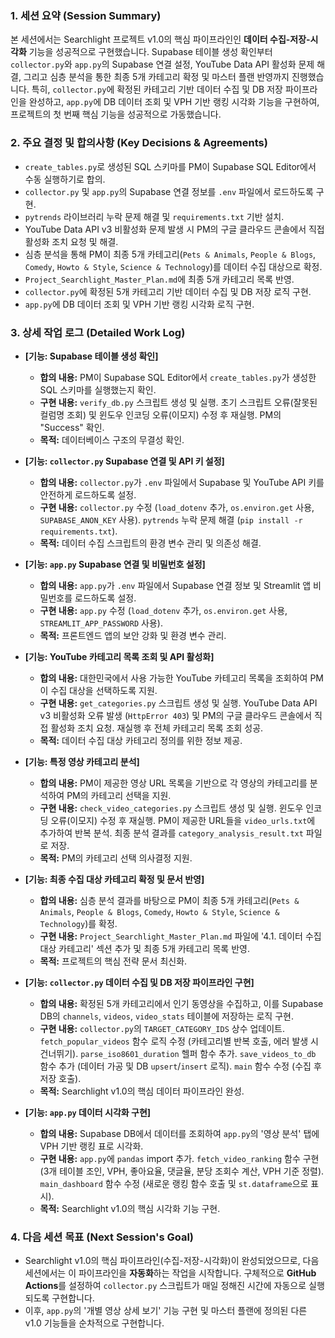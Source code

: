 ### **1. 세션 요약 (Session Summary)**

본 세션에서는 Searchlight 프로젝트 v1.0의 핵심 파이프라인인 **데이터 수집-저장-시각화** 기능을 성공적으로 구현했습니다. Supabase 테이블 생성 확인부터 `collector.py`와 `app.py`의 Supabase 연결 설정, YouTube Data API 활성화 문제 해결, 그리고 심층 분석을 통한 최종 5개 카테고리 확정 및 마스터 플랜 반영까지 진행했습니다. 특히, `collector.py`에 확정된 카테고리 기반 데이터 수집 및 DB 저장 파이프라인을 완성하고, `app.py`에 DB 데이터 조회 및 VPH 기반 랭킹 시각화 기능을 구현하여, 프로젝트의 첫 번째 핵심 기능을 성공적으로 가동했습니다.

### **2. 주요 결정 및 합의사항 (Key Decisions & Agreements)**

*   `create_tables.py`로 생성된 SQL 스키마를 PM이 Supabase SQL Editor에서 수동 실행하기로 합의.
*   `collector.py` 및 `app.py`의 Supabase 연결 정보를 `.env` 파일에서 로드하도록 구현.
*   `pytrends` 라이브러리 누락 문제 해결 및 `requirements.txt` 기반 설치.
*   YouTube Data API v3 비활성화 문제 발생 시 PM의 구글 클라우드 콘솔에서 직접 활성화 조치 요청 및 해결.
*   심층 분석을 통해 PM이 최종 5개 카테고리(`Pets & Animals`, `People & Blogs`, `Comedy`, `Howto & Style`, `Science & Technology`)를 데이터 수집 대상으로 확정.
*   `Project_Searchlight_Master_Plan.md`에 최종 5개 카테고리 목록 반영.
*   `collector.py`에 확정된 5개 카테고리 기반 데이터 수집 및 DB 저장 로직 구현.
*   `app.py`에 DB 데이터 조회 및 VPH 기반 랭킹 시각화 로직 구현.

### **3. 상세 작업 로그 (Detailed Work Log)**

*   **[기능: Supabase 테이블 생성 확인]**
    *   **합의 내용:** PM이 Supabase SQL Editor에서 `create_tables.py`가 생성한 SQL 스키마를 실행했는지 확인.
    *   **구현 내용:** `verify_db.py` 스크립트 생성 및 실행. 초기 스크립트 오류(잘못된 컬럼명 조회) 및 윈도우 인코딩 오류(이모지) 수정 후 재실행. PM의 "Success" 확인.
    *   **목적:** 데이터베이스 구조의 무결성 확인.

*   **[기능: `collector.py` Supabase 연결 및 API 키 설정]**
    *   **합의 내용:** `collector.py`가 `.env` 파일에서 Supabase 및 YouTube API 키를 안전하게 로드하도록 설정.
    *   **구현 내용:** `collector.py` 수정 (`load_dotenv` 추가, `os.environ.get` 사용, `SUPABASE_ANON_KEY` 사용). `pytrends` 누락 문제 해결 (`pip install -r requirements.txt`).
    *   **목적:** 데이터 수집 스크립트의 환경 변수 관리 및 의존성 해결.

*   **[기능: `app.py` Supabase 연결 및 비밀번호 설정]**
    *   **합의 내용:** `app.py`가 `.env` 파일에서 Supabase 연결 정보 및 Streamlit 앱 비밀번호를 로드하도록 설정.
    *   **구현 내용:** `app.py` 수정 (`load_dotenv` 추가, `os.environ.get` 사용, `STREAMLIT_APP_PASSWORD` 사용).
    *   **목적:** 프론트엔드 앱의 보안 강화 및 환경 변수 관리.

*   **[기능: YouTube 카테고리 목록 조회 및 API 활성화]**
    *   **합의 내용:** 대한민국에서 사용 가능한 YouTube 카테고리 목록을 조회하여 PM이 수집 대상을 선택하도록 지원.
    *   **구현 내용:** `get_categories.py` 스크립트 생성 및 실행. YouTube Data API v3 비활성화 오류 발생 (`HttpError 403`) 및 PM의 구글 클라우드 콘솔에서 직접 활성화 조치 요청. 재실행 후 전체 카테고리 목록 조회 성공.
    *   **목적:** 데이터 수집 대상 카테고리 정의를 위한 정보 제공.

*   **[기능: 특정 영상 카테고리 분석]**
    *   **합의 내용:** PM이 제공한 영상 URL 목록을 기반으로 각 영상의 카테고리를 분석하여 PM의 카테고리 선택을 지원.
    *   **구현 내용:** `check_video_categories.py` 스크립트 생성 및 실행. 윈도우 인코딩 오류(이모지) 수정 후 재실행. PM이 제공한 URL들을 `video_urls.txt`에 추가하여 반복 분석. 최종 분석 결과를 `category_analysis_result.txt` 파일로 저장.
    *   **목적:** PM의 카테고리 선택 의사결정 지원.

*   **[기능: 최종 수집 대상 카테고리 확정 및 문서 반영]**
    *   **합의 내용:** 심층 분석 결과를 바탕으로 PM이 최종 5개 카테고리(`Pets & Animals`, `People & Blogs`, `Comedy`, `Howto & Style`, `Science & Technology`)를 확정.
    *   **구현 내용:** `Project_Searchlight_Master_Plan.md` 파일에 '4.1. 데이터 수집 대상 카테고리' 섹션 추가 및 최종 5개 카테고리 목록 반영.
    *   **목적:** 프로젝트의 핵심 전략 문서 최신화.

*   **[기능: `collector.py` 데이터 수집 및 DB 저장 파이프라인 구현]**
    *   **합의 내용:** 확정된 5개 카테고리에서 인기 동영상을 수집하고, 이를 Supabase DB의 `channels`, `videos`, `video_stats` 테이블에 저장하는 로직 구현.
    *   **구현 내용:** `collector.py`의 `TARGET_CATEGORY_IDS` 상수 업데이트. `fetch_popular_videos` 함수 로직 수정 (카테고리별 반복 호출, 에러 발생 시 건너뛰기). `parse_iso8601_duration` 헬퍼 함수 추가. `save_videos_to_db` 함수 추가 (데이터 가공 및 DB `upsert`/`insert` 로직). `main` 함수 수정 (수집 후 저장 호출).
    *   **목적:** Searchlight v1.0의 핵심 데이터 파이프라인 완성.

*   **[기능: `app.py` 데이터 시각화 구현]**
    *   **합의 내용:** Supabase DB에서 데이터를 조회하여 `app.py`의 '영상 분석' 탭에 VPH 기반 랭킹 표로 시각화.
    *   **구현 내용:** `app.py`에 `pandas` import 추가. `fetch_video_ranking` 함수 구현 (3개 테이블 조인, VPH, 좋아요율, 댓글율, 분당 조회수 계산, VPH 기준 정렬). `main_dashboard` 함수 수정 (새로운 랭킹 함수 호출 및 `st.dataframe`으로 표시).
    *   **목적:** Searchlight v1.0의 핵심 시각화 기능 구현.

### **4. 다음 세션 목표 (Next Session's Goal)**

*   Searchlight v1.0의 핵심 파이프라인(수집-저장-시각화)이 완성되었으므로, 다음 세션에서는 이 파이프라인을 **자동화**하는 작업을 시작합니다. 구체적으로 **GitHub Actions**를 설정하여 `collector.py` 스크립트가 매일 정해진 시간에 자동으로 실행되도록 구현합니다.
*   이후, `app.py`의 '개별 영상 상세 보기' 기능 구현 및 마스터 플랜에 정의된 다른 v1.0 기능들을 순차적으로 구현합니다.